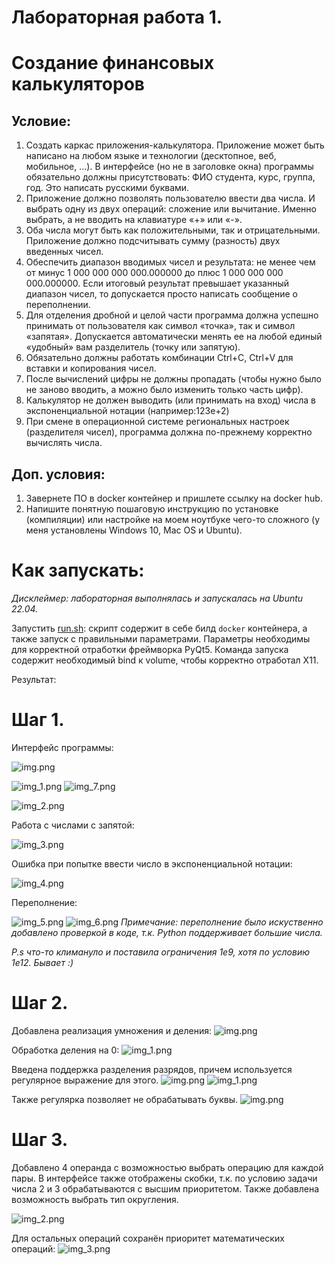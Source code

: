 # Лабораторная работа 1.

# Создание финансовых калькуляторов

## Условие:
1. Создать каркас приложения-калькулятора. Приложение может быть написано на любом языке и технологии (десктопное, веб, мобильное, …). В интерфейсе (но не в заголовке окна) программы обязательно должны присутствовать: ФИО студента, курс, группа, год. Это написать русскими буквами.
2. Приложение должно позволять пользователю ввести два числа. И выбрать одну из двух операций: сложение или вычитание. Именно выбрать, а не вводить на клавиатуре «+» или «-».
3. Оба числа могут быть как положительными, так и отрицательными. Приложение должно подсчитывать сумму (разность) двух введенных чисел.
4. Обеспечить диапазон вводимых чисел и результата: не менее чем от минус 1 000 000 000 000.000000 до плюс 1 000 000 000 000.000000.  Если итоговый результат превышает указанный диапазон чисел, то допускается просто написать сообщение о переполнении. 
5. Для отделения дробной и целой части программа должна успешно принимать от пользователя как символ «точка», так и символ «запятая». Допускается автоматически менять ее на любой единый «удобный» вам разделитель (точку или запятую).
6. Обязательно должны работать комбинации Ctrl+C, Ctrl+V для вставки и  копирования чисел.
7. После вычислений цифры не должны пропадать (чтобы нужно было не заново вводить, а можно было изменить только часть цифр).
8. Калькулятор не должен выводить (или принимать на вход) числа в экспоненциальной нотации (например:123e+2)
9. При смене в операционной системе региональных настроек (разделителя чисел), программа должна по-прежнему корректно вычислять числа.

## Доп. условия:
1. Завернете ПО в docker контейнер и пришлете ссылку на docker hub.
2. Напишите понятную пошаговую инструкцию по установке (компиляции) или настройке на моем ноутбуке чего-то сложного (у меня установлены Windows 10, Mac OS и Ubuntu).

# Как запускать:
_Дисклеймер: лабораторная выполнялась и запускалась на Ubuntu 22.04._ 

Запустить [run.sh](run.sh): скрипт содержит в себе билд `docker` контейнера, а также запуск с правильными параметрами.
Параметры необходимы для корректной отработки фреймворка PyQt5. Команда запуска содержит необходимый bind к volume,
чтобы корректно отработал X11.

Результат:

# Шаг 1.

Интерфейс программы:

![img.png](images/img.png)

![img_1.png](images/img_1.png)
![img_7.png](images/img_7.png)

![img_2.png](images/img_2.png)

Работа с числами с запятой:

![img_3.png](images/img_3.png)

Ошибка при попытке ввести число в экспоненциальной нотации:

![img_4.png](images/img_4.png)

Переполнение:

![img_5.png](images/img_5.png)
![img_6.png](images/img_6.png)
_Примечание: переполнение было искуственно добавлено проверкой в коде, т.к. Python поддерживает большие числа._

_P.s что-то климануло и поставила ограничения 1e9, хотя по условию 1e12. Бывает :)_
# Шаг 2.

Добавлена реализация умножения и деления:
![img.png](images/img_2_1.png)

Обработка деления на 0:
![img_1.png](images/img_2_2.png)

Введена поддержка разделения разрядов, причем используется регулярное выражение для этого.
![img.png](images/img_2_3.png)
![img_1.png](images/img_2_5.png)

Также регулярка позволяет не обрабатывать буквы.
![img.png](images/img_2_4.png)

# Шаг 3.
Добавлено 4 операнда с возможностью выбрать операцию для каждой пары. В интерфейсе также отображены скобки, т.к. по условию
задачи числа 2 и 3 обрабатываются с высшим приоритетом.
Также добавлена возможность выбрать тип округления.

![img_2.png](images/img_2_6.png)

Для остальных операций сохранён приоритет математических операций:
![img_3.png](images/img_3_1.png)

